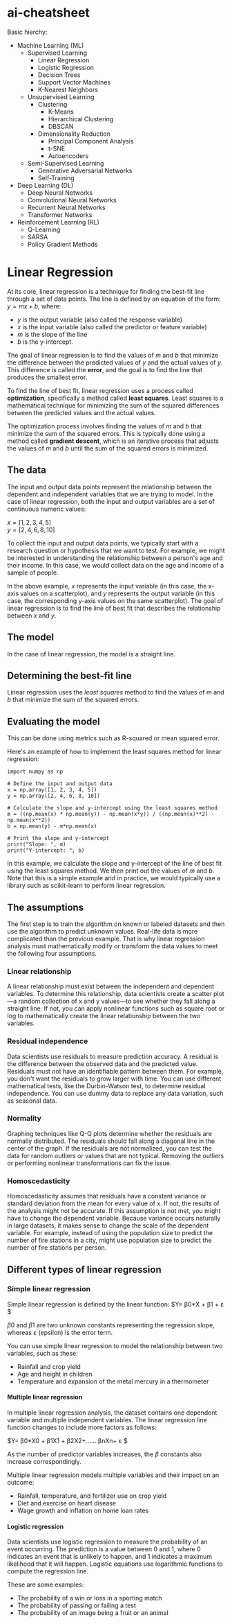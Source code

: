 # ai-cheatsheet

Basic hierchy:
- Machine Learning (ML)
  - Supervised Learning
    - Linear Regression
    - Logistic Regression
    - Decision Trees
    - Support Vector Machines
    - K-Nearest Neighbors
  - Unsupervised Learning
    - Clustering
      - K-Means
      - Hierarchical Clustering
      - DBSCAN
    - Dimensionality Reduction
      - Principal Component Analysis
      - t-SNE
      - Autoencoders
  - Semi-Supervised Learning
    - Generative Adversarial Networks
    - Self-Training
- Deep Learning (DL)
  - Deep Neural Networks
  - Convolutional Neural Networks
  - Recurrent Neural Networks
  - Transformer Networks
- Reinforcement Learning (RL)
  - Q-Learning
  - SARSA
  - Policy Gradient Methods

# Linear Regression
At its core, linear regression is a technique for finding the best-fit line through a set of data points. The line is defined by an equation of the form: $y=mx+b$, where:
- $y$ is the output variable (also called the response variable)
- $x$ is the input variable (also called the predictor or feature variable)
- $m$ is the slope of the line
- $b$ is the y-intercept.

The goal of linear regression is to find the values of $m$ and $b$ that minimize the difference between the predicted values of $y$ and the actual values of $y$. This difference is called the **error**, and the goal is to find the line that produces the smallest error.

To find the line of best fit, linear regression uses a process called **optimization**, specifically a method called **least squares**. Least squares is a mathematical technique for minimizing the sum of the squared differences between the predicted values and the actual values.

The optimization process involves finding the values of $m$ and $b$ that minimize the sum of the squared errors. This is typically done using a method called **gradient descent**, which is an iterative process that adjusts the values of $m$ and $b$ until the sum of the squared errors is minimized.

## The data
The input and output data points represent the relationship between the dependent and independent variables that we are trying to model. In the case of linear regression, both the input and output variables are a set of continuous numeric values:

$x = [1, 2, 3, 4, 5]$ <br>
$y = [2, 4, 6, 8, 10]$

To collect the input and output data points, we typically start with a research question or hypothesis that we want to test. For example, we might be interested in understanding the relationship between a person's age and their income. In this case, we would collect data on the age and income of a sample of people.

In the above example, $x$ represents the input variable (in this case, the x-axis values on a scatterplot), and $y$ represents the output variable (in this case, the corresponding y-axis values on the same scatterplot). The goal of linear regression is to find the line of best fit that describes the relationship between $x$ and $y$.

## The model
In the case of linear regression, the model is a straight line.

## Determining the best-fit line
Linear regression uses the *least squares* method to find the values of $m$ and $b$ that minimize the sum of the squared errors.

## Evaluating the model
This can be done using metrics such as R-squared or mean squared error.

Here's an example of how to implement the least squares method for linear regression:
```python3 
import numpy as np

# Define the input and output data
x = np.array([1, 2, 3, 4, 5])
y = np.array([2, 4, 6, 8, 10])

# Calculate the slope and y-intercept using the least squares method
m = ((np.mean(x) * np.mean(y)) - np.mean(x*y)) / ((np.mean(x)**2) - np.mean(x**2))
b = np.mean(y) - m*np.mean(x)

# Print the slope and y-intercept
print("Slope: ", m)
print("Y-intercept: ", b)
```

In this example, we calculate the slope and y-intercept of the line of best fit using the least squares method. We then print out the values of $m$ and $b$. Note that this is a simple example and in practice, we would typically use a library such as scikit-learn to perform linear regression.

## The assumptions
The first step is to train the algorithm on known or labeled datasets and then use the algorithm to predict unknown values. Real-life data is more complicated than the previous example. That is why linear regression analysis must mathematically modify or transform the data values to meet the following four assumptions.

### Linear relationship

A linear relationship must exist between the independent and dependent variables. To determine this relationship, data scientists create a scatter plot—a random collection of x and y values—to see whether they fall along a straight line. If not, you can apply nonlinear functions such as square root or log to mathematically create the linear relationship between the two variables.

### Residual independence

Data scientists use residuals to measure prediction accuracy. A residual is the difference between the observed data and the predicted value. Residuals must not have an identifiable pattern between them. For example, you don't want the residuals to grow larger with time. You can use different mathematical tests, like the Durbin-Watson test, to determine residual independence. You can use dummy data to replace any data variation, such as seasonal data.

### Normality

Graphing techniques like Q-Q plots determine whether the residuals are normally distributed. The residuals should fall along a diagonal line in the center of the graph. If the residuals are not normalized, you can test the data for random outliers or values that are not typical. Removing the outliers or performing nonlinear transformations can fix the issue.

### Homoscedasticity

Homoscedasticity assumes that residuals have a constant variance or standard deviation from the mean for every value of x. If not, the results of the analysis might not be accurate. If this assumption is not met, you might have to change the dependent variable. Because variance occurs naturally in large datasets, it makes sense to change the scale of the dependent variable. For example, instead of using the population size to predict the number of fire stations in a city, might use population size to predict the number of fire stations per person.

## Different types of linear regression
### Simple linear regression

Simple linear regression is defined by the linear function:
$Y= β0*X + β1 + ε $

$β0$ and $β1$ are two unknown constants representing the regression slope, whereas $ε$ (epsilon) is the error term.

You can use simple linear regression to model the relationship between two variables, such as these:
- Rainfall and crop yield
- Age and height in children
- Temperature and expansion of the metal mercury in a thermometer

#### Multiple linear regression

In multiple linear regression analysis, the dataset contains one dependent variable and multiple independent variables. The linear regression line function changes to include more factors as follows:

$Y= β0*X0 + β1X1 + β2X2+…… βnXn+ ε $

As the number of predictor variables increases, the $β$ constants also increase correspondingly.

Multiple linear regression models multiple variables and their impact on an outcome:
- Rainfall, temperature, and fertilizer use on crop yield
- Diet and exercise on heart disease
- Wage growth and inflation on home loan rates

#### Logistic regression

Data scientists use logistic regression to measure the probability of an event occurring. The prediction is a value between 0 and 1, where 0 indicates an event that is unlikely to happen, and 1 indicates a maximum likelihood that it will happen. Logistic equations use logarithmic functions to compute the regression line.

These are some examples:
- The probability of a win or loss in a sporting match
- The probability of passing or failing a test 
- The probability of an image being a fruit or an animal
